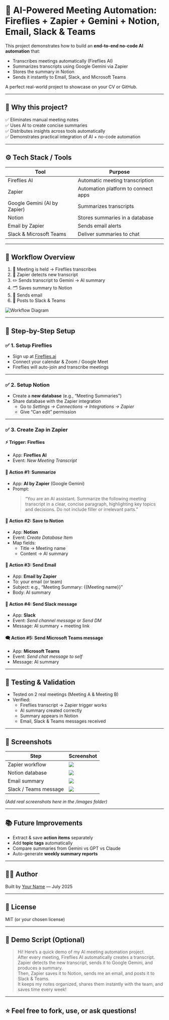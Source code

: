 # 🤖 AI-Powered Meeting Automation: Fireflies + Zapier + Gemini + Notion, Email, Slack & Teams

This project demonstrates how to build an **end-to-end no-code AI automation** that:
- Transcribes meetings automatically (Fireflies AI)
- Summarizes transcripts using Google Gemini via Zapier
- Stores the summary in Notion
- Sends it instantly to Email, Slack, and Microsoft Teams

A perfect real-world project to showcase on your CV or GitHub.

---

## 📌 Why this project?
✅ Eliminates manual meeting notes  
✅ Uses AI to create concise summaries  
✅ Distributes insights across tools automatically  
✅ Demonstrates practical integration of AI + no-code automation

---

## ⚙️ Tech Stack / Tools
| Tool | Purpose |
|-----|---------|
| Fireflies AI | Automatic meeting transcription |
| Zapier | Automation platform to connect apps |
| Google Gemini (AI by Zapier) | Summarizes transcripts |
| Notion | Stores summaries in a database |
| Email by Zapier | Sends email alerts |
| Slack & Microsoft Teams | Deliver summaries to chat |

---

## 🧩 Workflow Overview
1. 📝 Meeting is held → Fireflies transcribes
2. 🔄 Zapier detects new transcript
3. ✏️ Sends transcript to Gemini → AI summary
4. 🗂️ Saves summary to Notion
5. 📧 Sends email
6. 💬 Posts to Slack & Teams

![Workflow Diagram](images/zap-setup.png)

---

## 🚀 Step-by-Step Setup

### ✅ 1. Setup Fireflies
- Sign up at [Fireflies.ai](https://fireflies.ai)
- Connect your calendar & Zoom / Google Meet
- Fireflies will auto-join and transcribe meetings

---

### ✅ 2. Setup Notion
- Create a **new database** (e.g., “Meeting Summaries”)
- Share database with the Zapier integration  
  - Go to *Settings → Connections → Integrations → Zapier*  
  - Give “Can edit” permission

---

### ✅ 3. Create Zap in Zapier

#### ⚡ Trigger: Fireflies
- App: **Fireflies AI**
- Event: *New Meeting Transcript*

#### 🤖 Action #1: Summarize
- App: **AI by Zapier** (Google Gemini)
- Prompt:  
  > “You are an AI assistant. Summarize the following meeting transcript in a clear, concise paragraph, highlighting key topics and decisions. Do not include filler or irrelevant parts.”

#### 📒 Action #2: Save to Notion
- App: **Notion**
- Event: *Create Database Item*
- Map fields:  
  - Title → Meeting name
  - Content → AI summary

#### 📧 Action #3: Send Email
- App: **Email by Zapier**
- To: your email (or team)
- Subject: e.g., “Meeting Summary: {{Meeting name}}”
- Body: AI summary

#### 💬 Action #4: Send Slack message
- App: **Slack**
- Event: *Send channel message* or *Send DM*
- Message: AI summary + meeting link

#### 🗨️ Action #5: Send Microsoft Teams message
- App: **Microsoft Teams**
- Event: *Send chat message to self*
- Message: AI summary

---

## 🧪 Testing & Validation
- Tested on 2 real meetings (Meeting A & Meeting B)
- Verified:
  - Fireflies transcript → Zapier trigger works
  - AI summary created correctly
  - Summary appears in Notion
  - Email, Slack & Teams messages received

---

## 📸 Screenshots

| Step | Screenshot |
|-----|-----------|
| Zapier workflow | ![](images/zap-setup.png) |
| Notion database | ![](images/notion-db.png) |
| Email summary | ![](images/email-example.png) |
| Slack / Teams message | ![](images/slack-teams.png) |

*(Add real screenshots here in the /images folder)*

---

## 📚 Future Improvements
- Extract & save **action items** separately
- Add **topic tags** automatically
- Compare summaries from Gemini vs GPT vs Claude
- Auto-generate **weekly summary reports**

---

## 🧑‍💻 Author
Built by [Your Name](https://github.com/yourusername) — July 2025

---

## 📄 License
MIT (or your chosen license)

---

## 🎥 Demo Script (Optional)
> Hi! Here’s a quick demo of my AI meeting automation project.  
> After every meeting, Fireflies AI automatically creates a transcript.  
> Zapier detects the new transcript, sends it to Google Gemini, and produces a summary.  
> Then, Zapier saves it to Notion, sends me an email, and posts it to Slack & Teams.  
> It keeps my notes organized, shares them instantly with the team, and saves time every week!

---

## ⭐ Feel free to fork, use, or ask questions!

